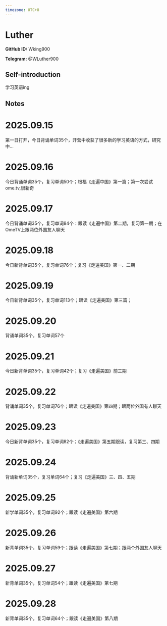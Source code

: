 ```yaml
---
timezone: UTC+8
---
```


# Luther

**GitHub ID:** Wking900

**Telegram:** @WLuther900

## Self-introduction

学习英语ing

## Notes
<!-- Content_START -->
# 2025.09.15
<!-- DAILY_CHECKIN_2025-09-15_START -->
第一日打开，今日背诵单词35个，开营中收获了很多新的学习英语的方式，研究中...
<!-- DAILY_CHECKIN_2025-09-15_END -->


# 2025.09.16
<!-- DAILY_CHECKIN_2025-09-16_START -->
今日背诵单词35个，复习单词50个；根福《走遍中国》第一篇；第一次尝试ome.tv,很新奇
<!-- DAILY_CHECKIN_2025-09-16_END -->


# 2025.09.17
<!-- DAILY_CHECKIN_2025-09-17_START -->
今日背诵单词35个，复习单词84个：跟读《走遍中国》第二期，复习第一期；在OmeTV上跟两位外国友人聊天
<!-- DAILY_CHECKIN_2025-09-17_END -->


# 2025.09.18
<!-- DAILY_CHECKIN_2025-09-18_START -->
今日新背单词35个，复习单词76个；复习《走遍美国》第一、二期
<!-- DAILY_CHECKIN_2025-09-18_END -->


# 2025.09.19
<!-- DAILY_CHECKIN_2025-09-19_START -->
今日新背单词35个，复习单词113个；跟读《走遍美国》第三篇；
<!-- DAILY_CHECKIN_2025-09-19_END -->


# 2025.09.20
<!-- DAILY_CHECKIN_2025-09-20_START -->
背诵单词35个，复习单词57个
<!-- DAILY_CHECKIN_2025-09-20_END -->


# 2025.09.21
<!-- DAILY_CHECKIN_2025-09-21_START -->
今日新背单词35个，复习单词42个；复习《走遍美国》前三期
<!-- DAILY_CHECKIN_2025-09-21_END -->


# 2025.09.22
<!-- DAILY_CHECKIN_2025-09-22_START -->
背诵单词35个，复习单词76个；跟读《走遍美国》第四期；跟两位外国有人聊天
<!-- DAILY_CHECKIN_2025-09-22_END -->


# 2025.09.23
<!-- DAILY_CHECKIN_2025-09-23_START -->
今日新背单词35个，复习单词82个；《走遍美国》第五期跟读，复习第三、四期
<!-- DAILY_CHECKIN_2025-09-23_END -->


# 2025.09.24
<!-- DAILY_CHECKIN_2025-09-24_START -->
背诵新单词35个，复习单词64个；复习《走遍美国》三、四、五期
<!-- DAILY_CHECKIN_2025-09-24_END -->


# 2025.09.25
<!-- DAILY_CHECKIN_2025-09-25_START -->
新学单词35个，复习单词92个；跟读《走遍美国》第六期
<!-- DAILY_CHECKIN_2025-09-25_END -->


# 2025.09.26
<!-- DAILY_CHECKIN_2025-09-26_START -->
新背单词35个，复习单词59个；跟读《走遍美国》第七期；跟两个外国友人聊天
<!-- DAILY_CHECKIN_2025-09-26_END -->


# 2025.09.27
<!-- DAILY_CHECKIN_2025-09-27_START -->
新背单词35个，复习单词54个；跟读《走遍美国》第七期
<!-- DAILY_CHECKIN_2025-09-27_END -->


# 2025.09.28
<!-- DAILY_CHECKIN_2025-09-28_START -->
新背单词35个，复习单词64个；跟读《走遍美国》第八期
<!-- DAILY_CHECKIN_2025-09-28_END -->
<!-- Content_END -->
